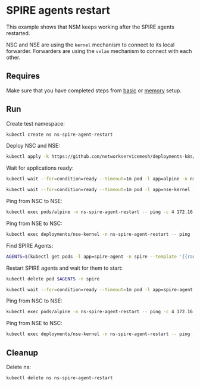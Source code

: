 # SPIRE agents restart

This example shows that NSM keeps working after the SPIRE agents restarted.

NSC and NSE are using the `kernel` mechanism to connect to its local forwarder.
Forwarders are using the `vxlan` mechanism to connect with each other.

## Requires

Make sure that you have completed steps from [basic](../../basic) or [memory](../../memory) setup.

## Run

Create test namespace:
```bash
kubectl create ns ns-spire-agent-restart
```

Deploy NSC and NSE:
```bash
kubectl apply -k https://github.com/networkservicemesh/deployments-k8s/examples/heal/spire-agent-restart?ref=1c09520a9c69aa97124770c30b25ae74036ba4b8
```

Wait for applications ready:
```bash
kubectl wait --for=condition=ready --timeout=1m pod -l app=alpine -n ns-spire-agent-restart
```
```bash
kubectl wait --for=condition=ready --timeout=1m pod -l app=nse-kernel -n ns-spire-agent-restart
```

Ping from NSC to NSE:
```bash
kubectl exec pods/alpine -n ns-spire-agent-restart -- ping -c 4 172.16.1.100
```

Ping from NSE to NSC:
```bash
kubectl exec deployments/nse-kernel -n ns-spire-agent-restart -- ping -c 4 172.16.1.101
```

Find SPIRE Agents:
```bash
AGENTS=$(kubectl get pods -l app=spire-agent -n spire --template '{{range .items}}{{.metadata.name}}{{" "}}{{end}}')
```

Restart SPIRE agents and wait for them to start:
```bash
kubectl delete pod $AGENTS -n spire
```

```bash
kubectl wait --for=condition=ready --timeout=1m pod -l app=spire-agent -n spire
```

Ping from NSC to NSE:
```bash
kubectl exec pods/alpine -n ns-spire-agent-restart -- ping -c 4 172.16.1.100
```

Ping from NSE to NSC:
```bash
kubectl exec deployments/nse-kernel -n ns-spire-agent-restart -- ping -c 4 172.16.1.101
```

## Cleanup

Delete ns:
```bash
kubectl delete ns ns-spire-agent-restart
```
